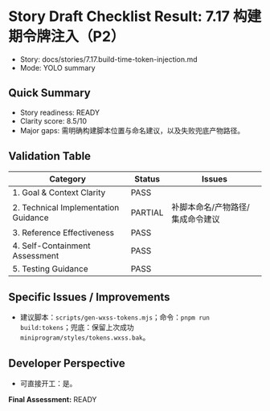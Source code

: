 # Story Draft Checklist Result: 7.17 构建期令牌注入（P2）

- Story: docs/stories/7.17.build-time-token-injection.md
- Mode: YOLO summary

## Quick Summary
- Story readiness: READY
- Clarity score: 8.5/10
- Major gaps: 需明确构建脚本位置与命名建议，以及失败兜底产物路径。

## Validation Table
| Category                             | Status   | Issues |
| ------------------------------------ | -------- | ------ |
| 1. Goal & Context Clarity            | PASS     |        |
| 2. Technical Implementation Guidance | PARTIAL  | 补脚本命名/产物路径/集成命令建议 |
| 3. Reference Effectiveness           | PASS     |        |
| 4. Self-Containment Assessment       | PASS     |        |
| 5. Testing Guidance                  | PASS     |        |

## Specific Issues / Improvements
- 建议脚本：`scripts/gen-wxss-tokens.mjs`；命令：`pnpm run build:tokens`；兜底：保留上次成功 `miniprogram/styles/tokens.wxss.bak`。

## Developer Perspective
- 可直接开工：是。

**Final Assessment:** READY

